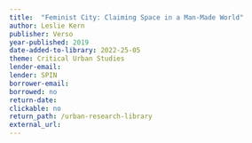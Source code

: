 ```yaml
---
title:  "Feminist City: Claiming Space in a Man-Made World"
author: Leslie Kern
publisher: Verso
year-published: 2019
date-added-to-library: 2022-25-05
theme: Critical Urban Studies
lender-email:
lender: SPIN
borrower-email:
borrowed: no
return-date:
clickable: no
return_path: /urban-research-library
external_url: 
---
```


